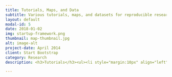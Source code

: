 ```yaml
---
title: Tutorials, Maps, and Data
subtitle: Various tutorials, maps, and datasets for reproducible research
layout: default
modal-id: 5
date: 2018-01-02
img: startup-framework.png
thumbnail: map-thumbnail.jpg
alt: image-alt
project-date: April 2014
client: Start Bootstrap
category: Research
description: <h3>Tutorials</h3><ul><li style="margin:10px" align="left"><a href="tutorials/#ecognition">eCognition Tutorials</a></li><li style="margin:10px" align="left"><a href="http://go.wetlands.io/drumlin" target="_blank">Drumlin Extraction Toolbox Demo</a></li><li style="margin:10px" align="left"><a href="http://go.wetlands.io/hess-2017-demo" target="_blank">Wetland Hydrology Analyst Demo</a></li></ul><hr>    <h3>Maps</h3><ul><li style="margin:10px" align="left"><a href="maps/soils.html" target="_blank">Pipestem Soils Hydric Classification Map</a></li><li style="margin:10px" align="left"><a href="maps/connectivity.html" target="_blank">Pipestem Hydrologic Connectivity Map</a></li><li style="margin:10px" align="left"><a href="maps/inundation.html" target="_blank">Pipestem Inundation Map</a></li><li style="margin:10px" align="left"><a href="maps/PPR_NCDC.html" target="_blank">Pipestem PHDI Graph</a></li></ul><hr>   <h3>Data</h3><ul><li style="margin:10px" align="left"><a href="http://www.arcgis.com/home/item.html?id=cdc49bd63ea54dd2977f3f2853e07fff" target="_blank">SSURGO Data 2014</a></li><li style="margin:10px" align="left"><a href="http://www.arcgis.com/home/item.html?id=2be45af986af4624839cedae883faf47" target="_blank">USA Soils Hydric Classification</a></li><li style="margin:10px" align="left"><a href="http://www.arcgis.com/home/item.html?id=362a64d3ec844bb6992046236411aa6d" target="_blank">Soil Hydrology of the United States</a></li></ul><hr>   <h3>Useful Resources</h3><ul><li style="margin:10px" align="left"><a href="links/#rs-journals">Remote Sensing Journals</a></li><li style="margin:10px" align="left"><a href="links/#gis-journals">GIS & Geography Journals</a></li><li style="margin:10px" align="left"><a href="links/#hydro-journals">Hydrology & Wetlands Journals</a></li><li style="margin:10px" align="left"><a href="links/#literature">Literature Search</a></li><li style="margin:10px" align="left"><a href="links/#gis-software">GIS & Remote Sensing Software</a></li><li style="margin:10px" align="left"><a href="links/#jobs">Geography Jobs</a></li></ul><hr>  

---
```

